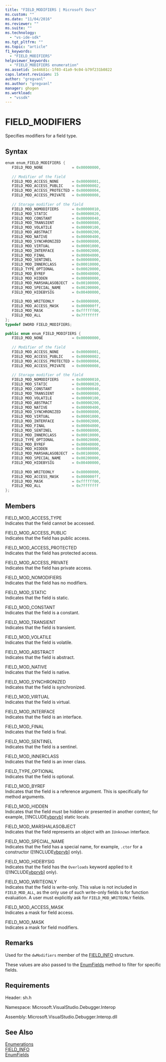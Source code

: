 ```yaml
---
title: "FIELD_MODIFIERS | Microsoft Docs"
ms.custom: ""
ms.date: "11/04/2016"
ms.reviewer: ""
ms.suite: ""
ms.technology: 
  - "vs-ide-sdk"
ms.tgt_pltfrm: ""
ms.topic: "article"
f1_keywords: 
  - "FIELD_MODIFIERS"
helpviewer_keywords: 
  - "FIELD_MODIFIERS enumeration"
ms.assetid: 1e44681c-1f03-41a9-9c04-b79f231b0822
caps.latest.revision: 15
author: "gregvanl"
ms.author: "gregvanl"
manager: ghogen
ms.workload: 
  - "vssdk"
---
```

# FIELD_MODIFIERS
Specifies modifiers for a field type.  
  
## Syntax  
  
```cpp  
enum enum_FIELD_MODIFIERS {   
   FIELD_MOD_NONE             = 0x00000000,  
  
   // Modifier of the field  
   FIELD_MOD_ACCESS_NONE      = 0x00000001,  
   FIELD_MOD_ACCESS_PUBLIC    = 0x00000002,  
   FIELD_MOD_ACCESS_PROTECTED = 0x00000004,  
   FIELD_MOD_ACCESS_PRIVATE   = 0x00000008,  
  
   // Storage modifier of the field  
   FIELD_MOD_NOMODIFIERS      = 0x00000010,  
   FIELD_MOD_STATIC           = 0x00000020,  
   FIELD_MOD_CONSTANT         = 0x00000040,  
   FIELD_MOD_TRANSIENT        = 0x00000080,  
   FIELD_MOD_VOLATILE         = 0x00000100,  
   FIELD_MOD_ABSTRACT         = 0x00000200,  
   FIELD_MOD_NATIVE           = 0x00000400,  
   FIELD_MOD_SYNCHRONIZED     = 0x00000800,  
   FIELD_MOD_VIRTUAL          = 0x00001000,  
   FIELD_MOD_INTERFACE        = 0x00002000,  
   FIELD_MOD_FINAL            = 0x00004000,  
   FIELD_MOD_SENTINEL         = 0x00008000,  
   FIELD_MOD_INNERCLASS       = 0x00010000,  
   FIELD_TYPE_OPTIONAL        = 0x00020000,  
   FIELD_MOD_BYREF            = 0x00040000,  
   FIELD_MOD_HIDDEN           = 0x00080000,  
   FIELD_MOD_MARSHALASOBJECT  = 0x00100000,  
   FIELD_MOD_SPECIAL_NAME     = 0x00200000,  
   FIELD_MOD_HIDEBYSIG        = 0x00400000,  
  
   FIELD_MOD_WRITEONLY        = 0x80000000,  
   FIELD_MOD_ACCESS_MASK      = 0x000000ff,  
   FIELD_MOD_MASK             = 0xffffff00,  
   FIELD_MOD_ALL              = 0x7fffffff  
};  
typedef DWORD FIELD_MODIFIERS;  
```  
  
```csharp  
public enum enum_FIELD_MODIFIERS {  
   FIELD_MOD_NONE             = 0x00000000,  
  
   // Modifier of the field  
   FIELD_MOD_ACCESS_NONE      = 0x00000001,  
   FIELD_MOD_ACCESS_PUBLIC    = 0x00000002,  
   FIELD_MOD_ACCESS_PROTECTED = 0x00000004,  
   FIELD_MOD_ACCESS_PRIVATE   = 0x00000008,  
  
   // Storage modifier of the field  
   FIELD_MOD_NOMODIFIERS      = 0x00000010,  
   FIELD_MOD_STATIC           = 0x00000020,  
   FIELD_MOD_CONSTANT         = 0x00000040,  
   FIELD_MOD_TRANSIENT        = 0x00000080,  
   FIELD_MOD_VOLATILE         = 0x00000100,  
   FIELD_MOD_ABSTRACT         = 0x00000200,  
   FIELD_MOD_NATIVE           = 0x00000400,  
   FIELD_MOD_SYNCHRONIZED     = 0x00000800,  
   FIELD_MOD_VIRTUAL          = 0x00001000,  
   FIELD_MOD_INTERFACE        = 0x00002000,  
   FIELD_MOD_FINAL            = 0x00004000,  
   FIELD_MOD_SENTINEL         = 0x00008000,  
   FIELD_MOD_INNERCLASS       = 0x00010000,  
   FIELD_TYPE_OPTIONAL        = 0x00020000,  
   FIELD_MOD_BYREF            = 0x00040000,  
   FIELD_MOD_HIDDEN           = 0x00080000,  
   FIELD_MOD_MARSHALASOBJECT  = 0x00100000,  
   FIELD_MOD_SPECIAL_NAME     = 0x00200000,  
   FIELD_MOD_HIDEBYSIG        = 0x00400000,  
  
   FIELD_MOD_WRITEONLY        = 0x80000000,  
   FIELD_MOD_ACCESS_MASK      = 0x000000ff,  
   FIELD_MOD_MASK             = 0xffffff00,  
   FIELD_MOD_ALL              = 0x7fffffff  
};  
```  
  
## Members  
 FIELD_MOD_ACCESS_TYPE  
 Indicates that the field cannot be accessed.  
  
 FIELD_MOD_ACCESS_PUBLIC  
 Indicates that the field has public access.  
  
 FIELD_MOD_ACCESS_PROTECTED  
 Indicates that the field has protected access.  
  
 FIELD_MOD_ACCESS_PRIVATE  
 Indicates that the field has private access.  
  
 FIELD_MOD_NOMODIFIERS  
 Indicates that the field has no modifiers.  
  
 FIELD_MOD_STATIC  
 Indicates that the field is static.  
  
 FIELD_MOD_CONSTANT  
 Indicates that the field is a constant.  
  
 FIELD_MOD_TRANSIENT  
 Indicates that the field is transient.  
  
 FIELD_MOD_VOLATILE  
 Indicates that the field is volatile.  
  
 FIELD_MOD_ABSTRACT  
 Indicates that the field is abstract.  
  
 FIELD_MOD_NATIVE  
 Indicates that the field is native.  
  
 FIELD_MOD_SYNCHRONIZED  
 Indicates that the field is synchronized.  
  
 FIELD_MOD_VIRTUAL  
 Indicates that the field is virtual.  
  
 FIELD_MOD_INTERFACE  
 Indicates that the field is an interface.  
  
 FIELD_MOD_FINAL  
 Indicates that the field is final.  
  
 FIELD_MOD_SENTINEL  
 Indicates that the field is a sentinel.  
  
 FIELD_MOD_INNERCLASS  
 Indicates that the field is an inner class.  
  
 FIELD_TYPE_OPTIONAL  
 Indicates that the field is optional.  
  
 FIELD_MOD_BYREF  
 Indicates that the field is a reference argument. This is specifically for method arguments.  
  
 FIELD_MOD_HIDDEN  
 Indicates that the field must be hidden or presented in another context; for example, [!INCLUDE[vbprvb](../../../code-quality/includes/vbprvb_md.md)] static locals.  
  
 FIELD_MOD_MARSHALASOBJECT  
 Indicates that the field represents an object with an `IUnknown` interface.  
  
 FIELD_MOD_SPECIAL_NAME  
 Indicates that the field has a special name, for example, `.ctor` for a constructor ([!INCLUDE[vbprvb](../../../code-quality/includes/vbprvb_md.md)] only).  
  
 FIELD_MOD_HIDEBYSIG  
 Indicates that the field has the `Overloads` keyword applied to it ([!INCLUDE[vbprvb](../../../code-quality/includes/vbprvb_md.md)] only).  
  
 FIELD_MOD_WRITEONLY  
 Indicates that the field is write-only. This value is not included in `FIELD_MOD_ALL`, as the only use of such write-only fields is for function evaluation. A user must explicitly ask for `FIELD_MOD_WRITEONLY` fields.  
  
 FIELD_MOD_ACCESS_MASK  
 Indicates a mask for field access.  
  
 FIELD_MOD_MASK  
 Indicates a mask for field modifiers.  
  
## Remarks  
 Used for the `dwModifiers` member of the [FIELD_INFO](../../../extensibility/debugger/reference/field-info.md) structure.  
  
 These values are also passed to the [EnumFields](../../../extensibility/debugger/reference/idebugcontainerfield-enumfields.md) method to filter for specific fields.  
  
## Requirements  
 Header: sh.h  
  
 Namespace: Microsoft.VisualStudio.Debugger.Interop  
  
 Assembly: Microsoft.VisualStudio.Debugger.Interop.dll  
  
## See Also  
 [Enumerations](../../../extensibility/debugger/reference/enumerations-visual-studio-debugging.md)   
 [FIELD_INFO](../../../extensibility/debugger/reference/field-info.md)   
 [EnumFields](../../../extensibility/debugger/reference/idebugcontainerfield-enumfields.md)